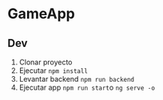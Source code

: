 # GameApp

## Dev

1. Clonar proyecto
2. Ejecutar ```npm install```
3. Levantar backend ```npm run backend```
4. Ejecutar app ```npm run start```o ```ng serve -o```
